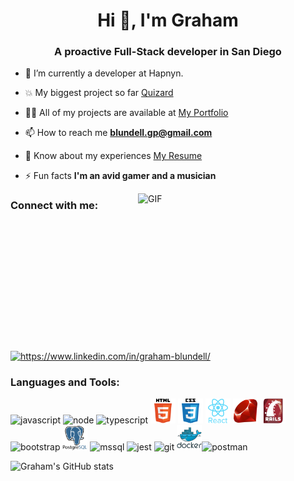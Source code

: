 <h1 align="center">Hi 👋, I'm Graham</h1>
<h3 align="center">A proactive Full-Stack developer in San Diego</h3>

- 🌱 I’m currently a developer at Hapnyn.

- 💥 My biggest project so far [Quizard](https://quizard-u7md.onrender.com/)

- 👨‍💻 All of my projects are available at [My Portfolio](https://graham-blundel-portfolio.web.app)

- 📫 How to reach me **blundell.gp@gmail.com**

- 📄 Know about my experiences [My Resume](https://graham-blundell-cv.tiiny.site/)

- ⚡ Fun facts **I'm an avid gamer and a musician**

<img align="right" alt="GIF" src="https://i.pinimg.com/originals/e4/26/70/e426702edf874b181aced1e2fa5c6cde.gif" width="300" height="250" />

<h3 align="left">Connect with me:</h3>
<p align="left">
<a href="https://www.linkedin.com/in/graham-blundell/" target="blank"><img align="center" src="https://raw.githubusercontent.com/rahuldkjain/github-profile-readme-generator/master/src/images/icons/Social/linked-in-alt.svg" alt="https://www.linkedin.com/in/graham-blundell/" height="30" width="40" /></a>
</p>

<h3 align="left">Languages and Tools:</h3>

<p align="left">
  <img src="https://cdn-icons-png.flaticon.com/128/5968/5968292.png" alt="javascript" width="40" height="40"/>
  <img src="https://cdn-icons-png.flaticon.com/128/919/919825.png" alt="node" width="40" height="40"/>
  <img src="https://cdn-icons-png.flaticon.com/128/5968/5968381.png" alt="typescript" width="40" height="40"/>
  <img src="https://raw.githubusercontent.com/devicons/devicon/master/icons/html5/html5-original-wordmark.svg" alt="html5" width="40" height="40"/>
  <img src="https://raw.githubusercontent.com/devicons/devicon/master/icons/css3/css3-original-wordmark.svg" alt="css3" width="40" height="40"/>
  <img src="https://raw.githubusercontent.com/devicons/devicon/master/icons/react/react-original-wordmark.svg" alt="react" width="40" height="40"/>
  <img src="https://raw.githubusercontent.com/devicons/devicon/master/icons/ruby/ruby-original.svg" alt="ruby" width="40" height="40"/>
  <img src="https://raw.githubusercontent.com/devicons/devicon/master/icons/rails/rails-original-wordmark.svg" alt="rails" width="40" height="40"/>
  <img src="https://cdn-icons-png.flaticon.com/128/5968/5968672.png" alt="bootstrap" width="40" height="40"/>
 <img src="https://raw.githubusercontent.com/devicons/devicon/master/icons/postgresql/postgresql-original-wordmark.svg" alt="postgresql" width="40" height="40"/>    <img src="https://cdn-icons-png.flaticon.com/128/4492/4492311.png" alt="mssql" width="40" height="40"/>
  <img src="https://www.vectorlogo.zone/logos/jestjsio/jestjsio-icon.svg" alt="jest" width="40" height="40"/>
  <img src="https://www.vectorlogo.zone/logos/git-scm/git-scm-icon.svg" alt="git" width="40" height="40"/>
  <img src="https://raw.githubusercontent.com/devicons/devicon/master/icons/docker/docker-original-wordmark.svg" alt="docker" width="40" height="40"/><img src="https://www.vectorlogo.zone/logos/getpostman/getpostman-icon.svg" alt="postman" width="40" height="40"/>
</p>

![Graham's GitHub stats](https://github-readme-stats.vercel.app/api?username=gb-webdev&theme=noctis_minimus&_show_icons=true)


